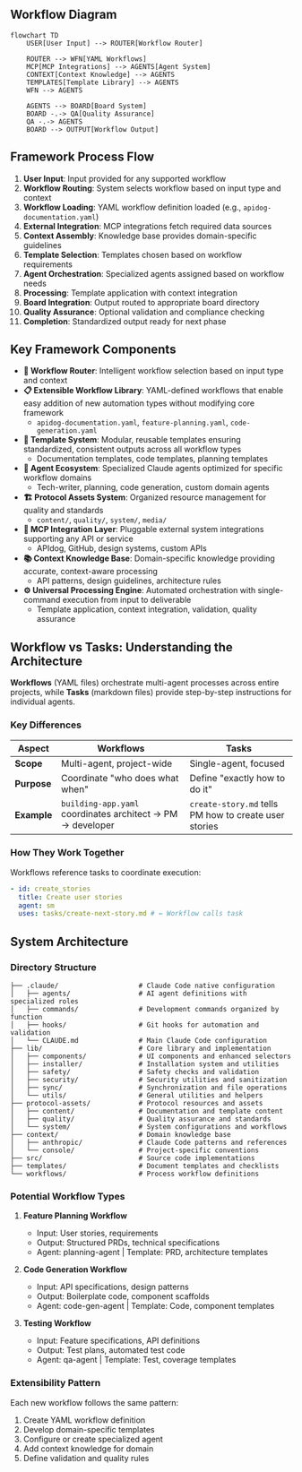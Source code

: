 ## Workflow Diagram

```mermaid
flowchart TD
    USER[User Input] --> ROUTER[Workflow Router]

    ROUTER --> WFN[YAML Workflows]
    MCP[MCP Integrations] --> AGENTS[Agent System]
    CONTEXT[Context Knowledge] --> AGENTS
    TEMPLATES[Template Library] --> AGENTS
    WFN --> AGENTS

    AGENTS --> BOARD[Board System]
    BOARD -.-> QA[Quality Assurance]
    QA -.-> AGENTS
    BOARD --> OUTPUT[Workflow Output]

```

## Framework Process Flow

1. **User Input**: Input provided for any supported workflow
2. **Workflow Routing**: System selects workflow based on input type and context
3. **Workflow Loading**: YAML workflow definition loaded (e.g., `apidog-documentation.yaml`)
4. **External Integration**: MCP integrations fetch required data sources
5. **Context Assembly**: Knowledge base provides domain-specific guidelines
6. **Template Selection**: Templates chosen based on workflow requirements
7. **Agent Orchestration**: Specialized agents assigned based on workflow needs
8. **Processing**: Template application with context integration
9. **Board Integration**: Output routed to appropriate board directory
10. **Quality Assurance**: Optional validation and compliance checking
11. **Completion**: Standardized output ready for next phase

## Key Framework Components

- **🎯 Workflow Router**: Intelligent workflow selection based on input type and context
- **📋 Extensible Workflow Library**: YAML-defined workflows that enable easy addition of new automation types without modifying core framework
  - `apidog-documentation.yaml`, `feature-planning.yaml`, `code-generation.yaml`
- **📄 Template System**: Modular, reusable templates ensuring standardized, consistent outputs across all workflow types
  - Documentation templates, code templates, planning templates
- **🤖 Agent Ecosystem**: Specialized Claude agents optimized for specific workflow domains
  - Tech-writer, planning, code generation, custom domain agents
- **🏗️ Protocol Assets System**: Organized resource management for quality and standards
  - `content/`, `quality/`, `system/`, `media/`
- **🔧 MCP Integration Layer**: Pluggable external system integrations supporting any API or service
  - APIdog, GitHub, design systems, custom APIs
- **📚 Context Knowledge Base**: Domain-specific knowledge providing accurate, context-aware processing
  - API patterns, design guidelines, architecture rules
- **⚙️ Universal Processing Engine**: Automated orchestration with single-command execution from input to deliverable
  - Template application, context integration, validation, quality assurance

## Workflow vs Tasks: Understanding the Architecture

**Workflows** (YAML files) orchestrate multi-agent processes across entire projects, while **Tasks** (markdown files) provide step-by-step instructions for individual agents.

### Key Differences

| Aspect      | Workflows                                                  | Tasks                                                 |
| ----------- | ---------------------------------------------------------- | ----------------------------------------------------- |
| **Scope**   | Multi-agent, project-wide                                  | Single-agent, focused                                 |
| **Purpose** | Coordinate "who does what when"                            | Define "exactly how to do it"                         |
| **Example** | `building-app.yaml` coordinates architect → PM → developer | `create-story.md` tells PM how to create user stories |

### How They Work Together

Workflows reference tasks to coordinate execution:

```yaml
- id: create_stories
  title: Create user stories
  agent: sm
  uses: tasks/create-next-story.md # ← Workflow calls task
```

## System Architecture

### Directory Structure

```
├── .claude/                    # Claude Code native configuration
│   ├── agents/                 # AI agent definitions with specialized roles
│   ├── commands/               # Development commands organized by function
│   ├── hooks/                  # Git hooks for automation and validation
│   └── CLAUDE.md               # Main Claude Code configuration
├── lib/                        # Core library and implementation
│   ├── components/             # UI components and enhanced selectors
│   ├── installer/              # Installation system and utilities
│   ├── safety/                 # Safety checks and validation
│   ├── security/               # Security utilities and sanitization
│   ├── sync/                   # Synchronization and file operations
│   └── utils/                  # General utilities and helpers
├── protocol-assets/            # Protocol resources and assets
│   ├── content/                # Documentation and template content
│   ├── quality/                # Quality assurance and standards
│   └── system/                 # System configurations and workflows
├── context/                    # Domain knowledge base
│   ├── anthropic/              # Claude Code patterns and references
│   └── console/                # Project-specific conventions
├── src/                        # Source code implementations
├── templates/                  # Document templates and checklists
└── workflows/                  # Process workflow definitions
```

### Potential Workflow Types

1. **Feature Planning Workflow**
   - Input: User stories, requirements
   - Output: Structured PRDs, technical specifications
   - Agent: planning-agent | Template: PRD, architecture templates

2. **Code Generation Workflow**
   - Input: API specifications, design patterns
   - Output: Boilerplate code, component scaffolds
   - Agent: code-gen-agent | Template: Code, component templates

3. **Testing Workflow**
   - Input: Feature specifications, API definitions
   - Output: Test plans, automated test code
   - Agent: qa-agent | Template: Test, coverage templates

### Extensibility Pattern

Each new workflow follows the same pattern:

1. Create YAML workflow definition
2. Develop domain-specific templates
3. Configure or create specialized agent
4. Add context knowledge for domain
5. Define validation and quality rules
